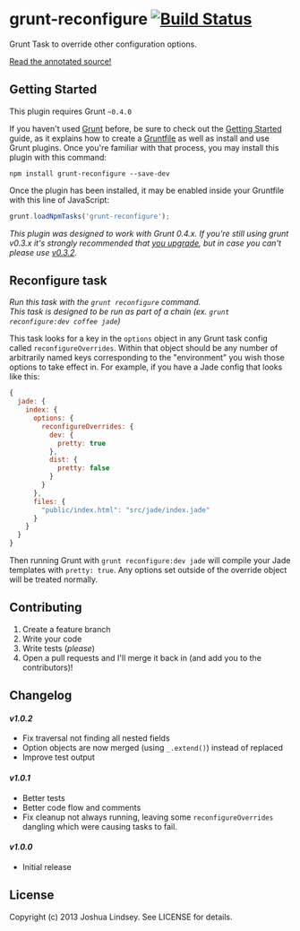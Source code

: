 # grunt-reconfigure [![Build Status](https://travis-ci.org/jlindsey/grunt-reconfigure.png?branch=master)](https://travis-ci.org/jlindsey/grunt-reconfigure)

Grunt Task to override other configuration options.

[Read the annotated source!](http://jlindsey.me/grunt-reconfigure/)

## Getting Started
This plugin requires Grunt `~0.4.0`

If you haven't used [Grunt](http://gruntjs.com/) before, be sure to check out the [Getting Started](http://gruntjs.com/getting-started) guide, as it explains how to create a [Gruntfile](http://gruntjs.com/sample-gruntfile) as well as install and use Grunt plugins. Once you're familiar with that process, you may install this plugin with this command:

```shell
npm install grunt-reconfigure --save-dev
```

Once the plugin has been installed, it may be enabled inside your Gruntfile with this line of JavaScript:

```js
grunt.loadNpmTasks('grunt-reconfigure');
```

*This plugin was designed to work with Grunt 0.4.x. If you're still using grunt v0.3.x it's strongly recommended that [you upgrade](http://gruntjs.com/upgrading-from-0.3-to-0.4), but in case you can't please use [v0.3.2](https://github.com/gruntjs/grunt-contrib-coffee/tree/grunt-0.3-stable).*

## Reconfigure task
_Run this task with the `grunt reconfigure` command._  
_This task is designed to be run as part of a chain (ex. `grunt reconfigure:dev coffee jade`)_

This task looks for a key in the `options` object in any Grunt task config called `reconfigureOverrides`. Within that object should be any number of arbitrarily named keys corresponding to the "environment" you wish those options to take effect in. For example, if you have a Jade config that looks like this:

```js
{
  jade: {
    index: {
      options: {
        reconfigureOverrides: {
          dev: {
            pretty: true
          },
          dist: {
            pretty: false
          }
        }
      },
      files: {
        "public/index.html": "src/jade/index.jade"
      }
    }
  }
}
```

Then running Grunt with `grunt reconfigure:dev jade` will compile your Jade templates with `pretty: true`. Any options set outside of the override object will be treated normally.

## Contributing

  1. Create a feature branch
  2. Write your code
  3. Write tests (*please*)
  4. Open a pull requests and I'll merge it back in (and add you to the contributors)!

## Changelog

#### *v1.0.2*
  * Fix traversal not finding all nested fields
  * Option objects are now merged (using `_.extend()`) instead of replaced
  * Improve test output

#### *v1.0.1*
  * Better tests
  * Better code flow and comments
  * Fix cleanup not always running, leaving some `reconfigureOverrides` dangling which were causing tasks to fail.


#### *v1.0.0*
  * Initial release

## License

Copyright (c) 2013 Joshua Lindsey. See LICENSE for details.
